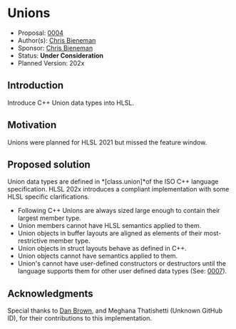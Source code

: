 # Unions

* Proposal: [0004](0004-unions.md)
* Author(s): [Chris Bieneman](https://github.com/llvm-beanz)
* Sponsor: [Chris Bieneman](https://github.com/llvm-beanz)
* Status: **Under Consideration**
* Planned Version: 202x

## Introduction

Introduce C++ Union data types into HLSL.

## Motivation

Unions were planned for HLSL 2021 but missed the feature window.

## Proposed solution

Union data types are defined in *\[class.union\]*of the ISO C++ language
specification. HLSL 202x introduces a compliant implementation with some HLSL
specific clarifications.

* Following C++ Unions are always sized large enough to contain their largest
  member type.
* Union members cannot have HLSL semantics applied to them.
* Union objects in buffer layouts are aligned as elements of their
  most-restrictive member type.
* Union objects in struct layouts behave as defined in C++.
* Union objects cannot have semantics applied to them.
* Union's cannot have user-defined constructors or destructors until the
  language supports them for other user defined data types (See:
  [0007](0007-constructors.md)).

## Acknowledgments

Special thanks to [Dan Brown](https://github.com/danbrown-amd), and Meghana
Thatishetti (Unknown GitHub ID), for their contributions to this implementation.
